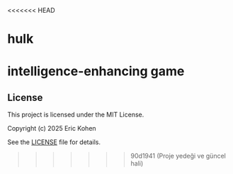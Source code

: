 <<<<<<< HEAD
# hulk
intelligence-enhancing game
=======
## License

This project is licensed under the MIT License.

Copyright (c) 2025 Eric Kohen

See the [LICENSE](./LICENSE) file for details.
>>>>>>> 90d1941 (Proje yedeği ve güncel hali)
